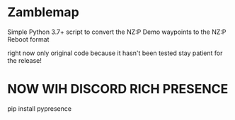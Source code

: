 # Zamblemap
Simple Python 3.7+ script to convert the NZ:P Demo waypoints to the NZ:P Reboot format

right now only original code because it hasn't been tested stay patient for the release!

# NOW WIH DISCORD RICH PRESENCE

pip install pypresence

